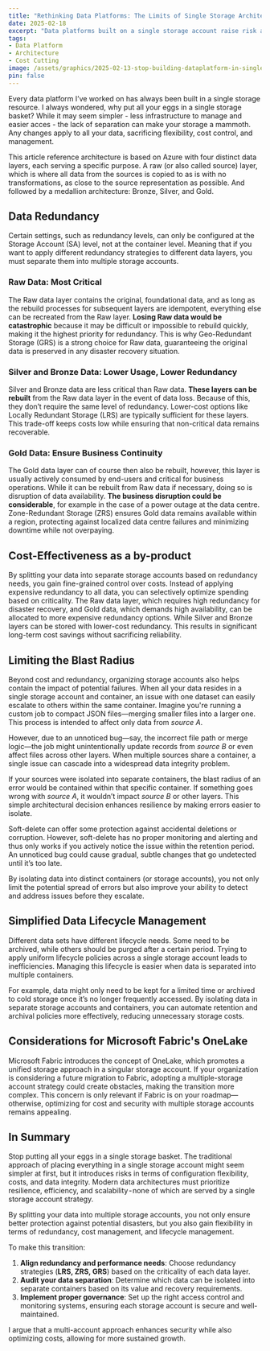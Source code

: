 ```yaml
---
title: "Rethinking Data Platforms: The Limits of Single Storage Architecture"
date: 2025-02-18
excerpt: "Data platforms built on a single storage account raise risk and cost. Learn how a multi-layered approach boosts efficiency and security."
tags:
- Data Platform
- Architecture
- Cost Cutting
image: /assets/graphics/2025-02-13-stop-building-dataplatform-in-single-resource/thumbnail-medallion-eggs-in-broken-basket.png
pin: false
---
```


Every data platform I’ve worked on has always been built in a single storage resource. I always wondered, why put all your eggs in a single storage basket? While it may seem simpler - less infrastructure to manage and easier acces - the lack of separation can make your storage a mammoth. Any changes apply to all your data, sacrificing flexibility, cost control, and management.

This article reference architecture is based on Azure with four distinct data layers, each serving a specific purpose. A raw (or also called source) layer, which is where all data from the sources is copied to as is with no transformations, as close to the source representation as possible. And followed by a medallion architecture: Bronze, Silver, and Gold.

## Data Redundancy

Certain settings, such as redundancy levels, can only be configured at the Storage Account (SA) level, not at the container level. Meaning that if you want to apply different redundancy strategies to different data layers, you must separate them into multiple storage accounts.

### Raw Data: Most Critical

The Raw data layer contains the original, foundational data, and as long as the rebuild processes for subsequent layers are idempotent, everything else can be recreated from the Raw layer. **Losing Raw data would be catastrophic** because it may be difficult or impossible to rebuild quickly, making it the highest priority for redundancy. This is why Geo-Redundant Storage (GRS) is a strong choice for Raw data, guaranteeing the original data is preserved in any disaster recovery situation.

### Silver and Bronze Data: Lower Usage, Lower Redundancy

Silver and Bronze data are less critical than Raw data. **These layers can be rebuilt** from the Raw data layer in the event of data loss. Because of this, they don’t require the same level of redundancy. Lower-cost options like Locally Redundant Storage (LRS) are typically sufficient for these layers. This trade-off keeps costs low while ensuring that non-critical data remains recoverable.

### Gold Data: Ensure Business Continuity

The Gold data layer can of course then also be rebuilt, however, this layer is usually actively consumed by end-users and critical for business operations. While it can be rebuilt from Raw data if necessary, doing so is disruption of data availability. **The business disruption could be considerable**, for example in the case of a power outage at the data centre. Zone-Redundant Storage (ZRS) ensures Gold data remains available within a region, protecting against localized data centre failures and minimizing downtime while not overpaying.

## Cost-Effectiveness as a by-product

By splitting your data into separate storage accounts based on redundancy needs, you gain fine-grained control over costs. Instead of applying expensive redundancy to all data, you can selectively optimize spending based on criticality. The Raw data layer, which requires high redundancy for disaster recovery, and Gold data, which demands high availability, can be allocated to more expensive redundancy options. While Silver and Bronze layers can be stored with lower-cost redundancy. This results in significant long-term cost savings without sacrificing reliability.

## Limiting the Blast Radius

Beyond cost and redundancy, organizing storage accounts also helps contain the impact of potential failures. When all your data resides in a single storage account and container, an issue with one dataset can easily escalate to others within the same container. Imagine you're running a custom job to compact JSON files—merging smaller files into a larger one. This process is intended to affect only data from _source A_.

However, due to an unnoticed bug—say, the incorrect file path or merge logic—the job might unintentionally update records from _source B_ or even affect files across other layers. When multiple sources share a container, a single issue can cascade into a widespread data integrity problem.

If your sources were isolated into separate containers, the blast radius of an error would be contained within that specific container. If something goes wrong with _source A_, it wouldn’t impact _source B_ or other layers. This simple architectural decision enhances resilience by making errors easier to isolate.

Soft-delete can offer some protection against accidental deletions or corruption. However, soft-delete has no proper monitoring and alerting and thus only works if you actively notice the issue within the retention period. An unnoticed bug could cause gradual, subtle changes that go undetected until it’s too late.

By isolating data into distinct containers (or storage accounts), you not only limit the potential spread of errors but also improve your ability to detect and address issues before they escalate.

## Simplified Data Lifecycle Management

Different data sets have different lifecycle needs. Some need to be archived, while others should be purged after a certain period. Trying to apply uniform lifecycle policies across a single storage account leads to inefficiencies. Managing this lifecycle is easier when data is separated into multiple containers.

For example, data might only need to be kept for a limited time or archived to cold storage once it’s no longer frequently accessed. By isolating data in separate storage accounts and containers, you can automate retention and archival policies more effectively, reducing unnecessary storage costs.

## Considerations for Microsoft Fabric's OneLake

Microsoft Fabric introduces the concept of OneLake, which promotes a unified storage approach in a singular storage account. If your organization is considering a future migration to Fabric, adopting a multiple-storage account strategy could create obstacles, making the transition more complex. This concern is only relevant if Fabric is on your roadmap—otherwise, optimizing for cost and security with multiple storage accounts remains appealing.

## In Summary

Stop putting all your eggs in a single storage basket. The traditional approach of placing everything in a single storage account might seem simpler at first, but it introduces risks in terms of configuration flexibility, costs, and data integrity. Modern data architectures must prioritize resilience, efficiency, and scalability - none of which are served by a single storage account strategy.

By splitting your data into multiple storage accounts, you not only ensure better protection against potential disasters, but you also gain flexibility in terms of redundancy, cost management, and lifecycle management.

To make this transition:

1. **Align redundancy and performance needs**: Choose redundancy strategies (**LRS, ZRS, GRS**) based on the criticality of each data layer.
2. **Audit your data separation**: Determine which data can be isolated into separate containers based on its value and recovery requirements.
3. **Implement proper governance**: Set up the right access control and monitoring systems, ensuring each storage account is secure and well-maintained.

I argue that a multi-account approach enhances security while also optimizing costs, allowing for more sustained growth.